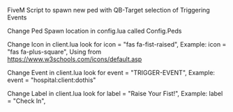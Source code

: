 FiveM Script to spawn new ped with QB-Target selection of Triggering Events

Change Ped Spawn location in config.lua called Config.Peds

Change Icon in client.lua look for icon = "fas fa-fist-raised",
Example: icon = "fas fa-plus-square",
Using from https://www.w3schools.com/icons/default.asp

Change Event in client.lua look for event = "TRIGGER-EVENT", 
Example: event = "hospital:client:dothis"

Change Label in client.lua look for label = "Raise Your Fist!", 
Example: label = "Check In", 
